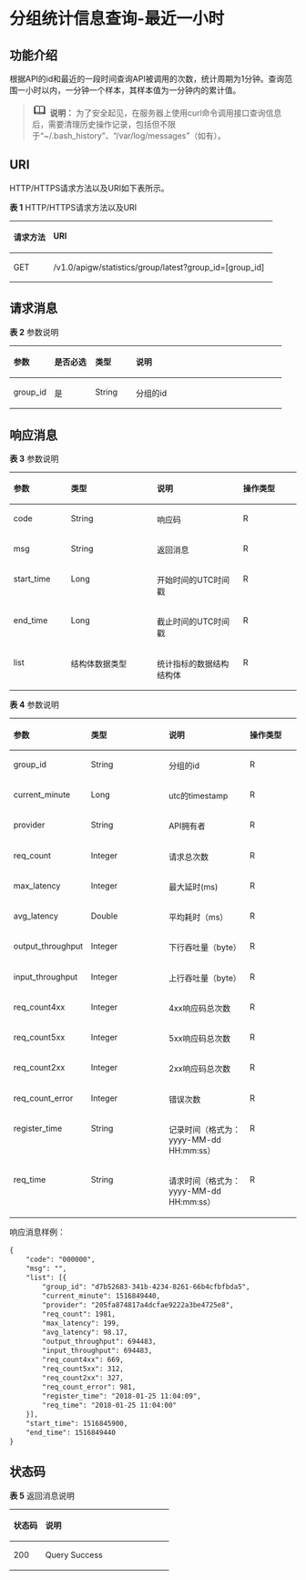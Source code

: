 # 分组统计信息查询-最近一小时<a name="ZH-CN_TOPIC_0000001082135149"></a>

## 功能介绍<a name="zh-cn_topic_0118924585_section40237157"></a>

根据API的id和最近的一段时间查询API被调用的次数，统计周期为1分钟。查询范围一小时以内，一分钟一个样本，其样本值为一分钟内的累计值。

>![](public_sys-resources/icon-note.gif) **说明：** 
>为了安全起见，在服务器上使用curl命令调用接口查询信息后，需要清理历史操作记录，包括但不限于“\~/.bash\_history”、“/var/log/messages”（如有）。

## URI<a name="zh-cn_topic_0118924585_section26590094"></a>

HTTP/HTTPS请求方法以及URI如下表所示。

**表 1**  HTTP/HTTPS请求方法以及URI

<a name="zh-cn_topic_0118924585_table5803581"></a>
<table><thead align="left"><tr id="zh-cn_topic_0118924585_row4909618"><th class="cellrowborder" valign="top" width="15.15%" id="mcps1.2.3.1.1"><p id="zh-cn_topic_0118924585_p62134781"><a name="zh-cn_topic_0118924585_p62134781"></a><a name="zh-cn_topic_0118924585_p62134781"></a>请求方法</p>
</th>
<th class="cellrowborder" valign="top" width="84.85000000000001%" id="mcps1.2.3.1.2"><p id="zh-cn_topic_0118924585_p66861340"><a name="zh-cn_topic_0118924585_p66861340"></a><a name="zh-cn_topic_0118924585_p66861340"></a>URI</p>
</th>
</tr>
</thead>
<tbody><tr id="zh-cn_topic_0118924585_row47059448"><td class="cellrowborder" valign="top" width="15.15%" headers="mcps1.2.3.1.1 "><p id="zh-cn_topic_0118924585_p53718904"><a name="zh-cn_topic_0118924585_p53718904"></a><a name="zh-cn_topic_0118924585_p53718904"></a>GET</p>
</td>
<td class="cellrowborder" valign="top" width="84.85000000000001%" headers="mcps1.2.3.1.2 "><p id="zh-cn_topic_0118924585_p56263940"><a name="zh-cn_topic_0118924585_p56263940"></a><a name="zh-cn_topic_0118924585_p56263940"></a>/v1.0/apigw/statistics/group/latest?group_id=[group_id]</p>
</td>
</tr>
</tbody>
</table>

## 请求消息<a name="zh-cn_topic_0118924585_section37984255"></a>

**表 2**  参数说明

<a name="zh-cn_topic_0118924585_table61085317"></a>
<table><thead align="left"><tr id="zh-cn_topic_0118924585_row48300983"><th class="cellrowborder" valign="top" width="15%" id="mcps1.2.5.1.1"><p id="zh-cn_topic_0118924585_p20065559"><a name="zh-cn_topic_0118924585_p20065559"></a><a name="zh-cn_topic_0118924585_p20065559"></a>参数</p>
</th>
<th class="cellrowborder" valign="top" width="15%" id="mcps1.2.5.1.2"><p id="zh-cn_topic_0118924585_p14697563"><a name="zh-cn_topic_0118924585_p14697563"></a><a name="zh-cn_topic_0118924585_p14697563"></a>是否必选</p>
</th>
<th class="cellrowborder" valign="top" width="15%" id="mcps1.2.5.1.3"><p id="zh-cn_topic_0118924585_p49651948"><a name="zh-cn_topic_0118924585_p49651948"></a><a name="zh-cn_topic_0118924585_p49651948"></a>类型</p>
</th>
<th class="cellrowborder" valign="top" width="55.00000000000001%" id="mcps1.2.5.1.4"><p id="zh-cn_topic_0118924585_p62384817"><a name="zh-cn_topic_0118924585_p62384817"></a><a name="zh-cn_topic_0118924585_p62384817"></a>说明</p>
</th>
</tr>
</thead>
<tbody><tr id="zh-cn_topic_0118924585_row20005394"><td class="cellrowborder" valign="top" width="15%" headers="mcps1.2.5.1.1 "><p id="zh-cn_topic_0118924585_p9824249"><a name="zh-cn_topic_0118924585_p9824249"></a><a name="zh-cn_topic_0118924585_p9824249"></a>group_id</p>
</td>
<td class="cellrowborder" valign="top" width="15%" headers="mcps1.2.5.1.2 "><p id="zh-cn_topic_0118924585_p57566667"><a name="zh-cn_topic_0118924585_p57566667"></a><a name="zh-cn_topic_0118924585_p57566667"></a>是</p>
</td>
<td class="cellrowborder" valign="top" width="15%" headers="mcps1.2.5.1.3 "><p id="zh-cn_topic_0118924585_p32388466"><a name="zh-cn_topic_0118924585_p32388466"></a><a name="zh-cn_topic_0118924585_p32388466"></a>String</p>
</td>
<td class="cellrowborder" valign="top" width="55.00000000000001%" headers="mcps1.2.5.1.4 "><p id="zh-cn_topic_0118924585_p6220118"><a name="zh-cn_topic_0118924585_p6220118"></a><a name="zh-cn_topic_0118924585_p6220118"></a>分组的id</p>
</td>
</tr>
</tbody>
</table>

## 响应消息<a name="zh-cn_topic_0118924585_section56825797"></a>

**表 3**  参数说明

<a name="zh-cn_topic_0118924585_table15405159"></a>
<table><thead align="left"><tr id="zh-cn_topic_0118924585_row4132425"><th class="cellrowborder" valign="top" width="20%" id="mcps1.2.5.1.1"><p id="zh-cn_topic_0118924585_p66290997"><a name="zh-cn_topic_0118924585_p66290997"></a><a name="zh-cn_topic_0118924585_p66290997"></a>参数</p>
</th>
<th class="cellrowborder" valign="top" width="30%" id="mcps1.2.5.1.2"><p id="zh-cn_topic_0118924585_p861637"><a name="zh-cn_topic_0118924585_p861637"></a><a name="zh-cn_topic_0118924585_p861637"></a>类型</p>
</th>
<th class="cellrowborder" valign="top" width="30%" id="mcps1.2.5.1.3"><p id="zh-cn_topic_0118924585_p2683745"><a name="zh-cn_topic_0118924585_p2683745"></a><a name="zh-cn_topic_0118924585_p2683745"></a>说明</p>
</th>
<th class="cellrowborder" valign="top" width="20%" id="mcps1.2.5.1.4"><p id="zh-cn_topic_0118924585_p16056818"><a name="zh-cn_topic_0118924585_p16056818"></a><a name="zh-cn_topic_0118924585_p16056818"></a>操作类型</p>
</th>
</tr>
</thead>
<tbody><tr id="zh-cn_topic_0118924585_row25533920"><td class="cellrowborder" valign="top" width="20%" headers="mcps1.2.5.1.1 "><p id="zh-cn_topic_0118924585_p54981650"><a name="zh-cn_topic_0118924585_p54981650"></a><a name="zh-cn_topic_0118924585_p54981650"></a>code</p>
</td>
<td class="cellrowborder" valign="top" width="30%" headers="mcps1.2.5.1.2 "><p id="zh-cn_topic_0118924585_p24328689"><a name="zh-cn_topic_0118924585_p24328689"></a><a name="zh-cn_topic_0118924585_p24328689"></a>String</p>
</td>
<td class="cellrowborder" valign="top" width="30%" headers="mcps1.2.5.1.3 "><p id="zh-cn_topic_0118924585_p24466788"><a name="zh-cn_topic_0118924585_p24466788"></a><a name="zh-cn_topic_0118924585_p24466788"></a>响应码</p>
</td>
<td class="cellrowborder" valign="top" width="20%" headers="mcps1.2.5.1.4 "><p id="zh-cn_topic_0118924585_p35652820"><a name="zh-cn_topic_0118924585_p35652820"></a><a name="zh-cn_topic_0118924585_p35652820"></a>R</p>
</td>
</tr>
<tr id="zh-cn_topic_0118924585_row52439926"><td class="cellrowborder" valign="top" width="20%" headers="mcps1.2.5.1.1 "><p id="zh-cn_topic_0118924585_p19775595"><a name="zh-cn_topic_0118924585_p19775595"></a><a name="zh-cn_topic_0118924585_p19775595"></a>msg</p>
</td>
<td class="cellrowborder" valign="top" width="30%" headers="mcps1.2.5.1.2 "><p id="zh-cn_topic_0118924585_p58319377"><a name="zh-cn_topic_0118924585_p58319377"></a><a name="zh-cn_topic_0118924585_p58319377"></a>String</p>
</td>
<td class="cellrowborder" valign="top" width="30%" headers="mcps1.2.5.1.3 "><p id="zh-cn_topic_0118924585_p26249103"><a name="zh-cn_topic_0118924585_p26249103"></a><a name="zh-cn_topic_0118924585_p26249103"></a>返回消息</p>
</td>
<td class="cellrowborder" valign="top" width="20%" headers="mcps1.2.5.1.4 "><p id="zh-cn_topic_0118924585_p45802638"><a name="zh-cn_topic_0118924585_p45802638"></a><a name="zh-cn_topic_0118924585_p45802638"></a>R</p>
</td>
</tr>
<tr id="zh-cn_topic_0118924585_row9570566"><td class="cellrowborder" valign="top" width="20%" headers="mcps1.2.5.1.1 "><p id="zh-cn_topic_0118924585_p37018344"><a name="zh-cn_topic_0118924585_p37018344"></a><a name="zh-cn_topic_0118924585_p37018344"></a>start_time</p>
</td>
<td class="cellrowborder" valign="top" width="30%" headers="mcps1.2.5.1.2 "><p id="zh-cn_topic_0118924585_p45695903"><a name="zh-cn_topic_0118924585_p45695903"></a><a name="zh-cn_topic_0118924585_p45695903"></a>Long</p>
</td>
<td class="cellrowborder" valign="top" width="30%" headers="mcps1.2.5.1.3 "><p id="zh-cn_topic_0118924585_p10380691"><a name="zh-cn_topic_0118924585_p10380691"></a><a name="zh-cn_topic_0118924585_p10380691"></a>开始时间的UTC时间戳</p>
</td>
<td class="cellrowborder" valign="top" width="20%" headers="mcps1.2.5.1.4 "><p id="zh-cn_topic_0118924585_p35529643"><a name="zh-cn_topic_0118924585_p35529643"></a><a name="zh-cn_topic_0118924585_p35529643"></a>R</p>
</td>
</tr>
<tr id="zh-cn_topic_0118924585_row51331336"><td class="cellrowborder" valign="top" width="20%" headers="mcps1.2.5.1.1 "><p id="zh-cn_topic_0118924585_p64197586"><a name="zh-cn_topic_0118924585_p64197586"></a><a name="zh-cn_topic_0118924585_p64197586"></a>end_time</p>
</td>
<td class="cellrowborder" valign="top" width="30%" headers="mcps1.2.5.1.2 "><p id="zh-cn_topic_0118924585_p32622005"><a name="zh-cn_topic_0118924585_p32622005"></a><a name="zh-cn_topic_0118924585_p32622005"></a>Long</p>
</td>
<td class="cellrowborder" valign="top" width="30%" headers="mcps1.2.5.1.3 "><p id="zh-cn_topic_0118924585_p25136728"><a name="zh-cn_topic_0118924585_p25136728"></a><a name="zh-cn_topic_0118924585_p25136728"></a>截止时间的UTC时间戳</p>
</td>
<td class="cellrowborder" valign="top" width="20%" headers="mcps1.2.5.1.4 "><p id="zh-cn_topic_0118924585_p22809059"><a name="zh-cn_topic_0118924585_p22809059"></a><a name="zh-cn_topic_0118924585_p22809059"></a>R</p>
</td>
</tr>
<tr id="zh-cn_topic_0118924585_row3954943"><td class="cellrowborder" valign="top" width="20%" headers="mcps1.2.5.1.1 "><p id="zh-cn_topic_0118924585_p51915003"><a name="zh-cn_topic_0118924585_p51915003"></a><a name="zh-cn_topic_0118924585_p51915003"></a>list</p>
</td>
<td class="cellrowborder" valign="top" width="30%" headers="mcps1.2.5.1.2 "><p id="zh-cn_topic_0118924585_p44365682"><a name="zh-cn_topic_0118924585_p44365682"></a><a name="zh-cn_topic_0118924585_p44365682"></a>结构体数据类型</p>
</td>
<td class="cellrowborder" valign="top" width="30%" headers="mcps1.2.5.1.3 "><p id="zh-cn_topic_0118924585_p36850510"><a name="zh-cn_topic_0118924585_p36850510"></a><a name="zh-cn_topic_0118924585_p36850510"></a>统计指标的数据结构结构体</p>
</td>
<td class="cellrowborder" valign="top" width="20%" headers="mcps1.2.5.1.4 "><p id="zh-cn_topic_0118924585_p32101367"><a name="zh-cn_topic_0118924585_p32101367"></a><a name="zh-cn_topic_0118924585_p32101367"></a>R</p>
</td>
</tr>
</tbody>
</table>

**表 4**  参数说明

<a name="zh-cn_topic_0118924585_table20476852"></a>
<table><thead align="left"><tr id="zh-cn_topic_0118924585_row32908784"><th class="cellrowborder" valign="top" width="20%" id="mcps1.2.5.1.1"><p id="zh-cn_topic_0118924585_p48365865"><a name="zh-cn_topic_0118924585_p48365865"></a><a name="zh-cn_topic_0118924585_p48365865"></a>参数</p>
</th>
<th class="cellrowborder" valign="top" width="30%" id="mcps1.2.5.1.2"><p id="zh-cn_topic_0118924585_p25320962"><a name="zh-cn_topic_0118924585_p25320962"></a><a name="zh-cn_topic_0118924585_p25320962"></a>类型</p>
</th>
<th class="cellrowborder" valign="top" width="30%" id="mcps1.2.5.1.3"><p id="zh-cn_topic_0118924585_p37732003"><a name="zh-cn_topic_0118924585_p37732003"></a><a name="zh-cn_topic_0118924585_p37732003"></a>说明</p>
</th>
<th class="cellrowborder" valign="top" width="20%" id="mcps1.2.5.1.4"><p id="zh-cn_topic_0118924585_p36393397"><a name="zh-cn_topic_0118924585_p36393397"></a><a name="zh-cn_topic_0118924585_p36393397"></a>操作类型</p>
</th>
</tr>
</thead>
<tbody><tr id="zh-cn_topic_0118924585_row62184031"><td class="cellrowborder" valign="top" width="20%" headers="mcps1.2.5.1.1 "><p id="zh-cn_topic_0118924585_p3741770"><a name="zh-cn_topic_0118924585_p3741770"></a><a name="zh-cn_topic_0118924585_p3741770"></a>group_id</p>
</td>
<td class="cellrowborder" valign="top" width="30%" headers="mcps1.2.5.1.2 "><p id="zh-cn_topic_0118924585_p34647966"><a name="zh-cn_topic_0118924585_p34647966"></a><a name="zh-cn_topic_0118924585_p34647966"></a>String</p>
</td>
<td class="cellrowborder" valign="top" width="30%" headers="mcps1.2.5.1.3 "><p id="zh-cn_topic_0118924585_p55021825"><a name="zh-cn_topic_0118924585_p55021825"></a><a name="zh-cn_topic_0118924585_p55021825"></a>分组的id</p>
</td>
<td class="cellrowborder" valign="top" width="20%" headers="mcps1.2.5.1.4 "><p id="zh-cn_topic_0118924585_p27582878"><a name="zh-cn_topic_0118924585_p27582878"></a><a name="zh-cn_topic_0118924585_p27582878"></a>R</p>
</td>
</tr>
<tr id="zh-cn_topic_0118924585_row46919313"><td class="cellrowborder" valign="top" width="20%" headers="mcps1.2.5.1.1 "><p id="zh-cn_topic_0118924585_p42367989"><a name="zh-cn_topic_0118924585_p42367989"></a><a name="zh-cn_topic_0118924585_p42367989"></a>current_minute</p>
</td>
<td class="cellrowborder" valign="top" width="30%" headers="mcps1.2.5.1.2 "><p id="zh-cn_topic_0118924585_p9255078"><a name="zh-cn_topic_0118924585_p9255078"></a><a name="zh-cn_topic_0118924585_p9255078"></a>Long</p>
</td>
<td class="cellrowborder" valign="top" width="30%" headers="mcps1.2.5.1.3 "><p id="zh-cn_topic_0118924585_p11463819"><a name="zh-cn_topic_0118924585_p11463819"></a><a name="zh-cn_topic_0118924585_p11463819"></a>utc的timestamp</p>
</td>
<td class="cellrowborder" valign="top" width="20%" headers="mcps1.2.5.1.4 "><p id="zh-cn_topic_0118924585_p56154124"><a name="zh-cn_topic_0118924585_p56154124"></a><a name="zh-cn_topic_0118924585_p56154124"></a>R</p>
</td>
</tr>
<tr id="zh-cn_topic_0118924585_row35625075"><td class="cellrowborder" valign="top" width="20%" headers="mcps1.2.5.1.1 "><p id="zh-cn_topic_0118924585_p67058859"><a name="zh-cn_topic_0118924585_p67058859"></a><a name="zh-cn_topic_0118924585_p67058859"></a>provider</p>
</td>
<td class="cellrowborder" valign="top" width="30%" headers="mcps1.2.5.1.2 "><p id="zh-cn_topic_0118924585_p63058483"><a name="zh-cn_topic_0118924585_p63058483"></a><a name="zh-cn_topic_0118924585_p63058483"></a>String</p>
</td>
<td class="cellrowborder" valign="top" width="30%" headers="mcps1.2.5.1.3 "><p id="zh-cn_topic_0118924585_p7463475"><a name="zh-cn_topic_0118924585_p7463475"></a><a name="zh-cn_topic_0118924585_p7463475"></a>API拥有者</p>
</td>
<td class="cellrowborder" valign="top" width="20%" headers="mcps1.2.5.1.4 "><p id="zh-cn_topic_0118924585_p561748"><a name="zh-cn_topic_0118924585_p561748"></a><a name="zh-cn_topic_0118924585_p561748"></a>R</p>
</td>
</tr>
<tr id="zh-cn_topic_0118924585_row5055736"><td class="cellrowborder" valign="top" width="20%" headers="mcps1.2.5.1.1 "><p id="zh-cn_topic_0118924585_p6861485"><a name="zh-cn_topic_0118924585_p6861485"></a><a name="zh-cn_topic_0118924585_p6861485"></a>req_count</p>
</td>
<td class="cellrowborder" valign="top" width="30%" headers="mcps1.2.5.1.2 "><p id="zh-cn_topic_0118924585_p18909398"><a name="zh-cn_topic_0118924585_p18909398"></a><a name="zh-cn_topic_0118924585_p18909398"></a>Integer</p>
</td>
<td class="cellrowborder" valign="top" width="30%" headers="mcps1.2.5.1.3 "><p id="zh-cn_topic_0118924585_p55266268"><a name="zh-cn_topic_0118924585_p55266268"></a><a name="zh-cn_topic_0118924585_p55266268"></a>请求总次数</p>
</td>
<td class="cellrowborder" valign="top" width="20%" headers="mcps1.2.5.1.4 "><p id="zh-cn_topic_0118924585_p47382694"><a name="zh-cn_topic_0118924585_p47382694"></a><a name="zh-cn_topic_0118924585_p47382694"></a>R</p>
</td>
</tr>
<tr id="zh-cn_topic_0118924585_row23791064"><td class="cellrowborder" valign="top" width="20%" headers="mcps1.2.5.1.1 "><p id="zh-cn_topic_0118924585_p48028036"><a name="zh-cn_topic_0118924585_p48028036"></a><a name="zh-cn_topic_0118924585_p48028036"></a>max_latency</p>
</td>
<td class="cellrowborder" valign="top" width="30%" headers="mcps1.2.5.1.2 "><p id="zh-cn_topic_0118924585_p65065704"><a name="zh-cn_topic_0118924585_p65065704"></a><a name="zh-cn_topic_0118924585_p65065704"></a>Integer</p>
</td>
<td class="cellrowborder" valign="top" width="30%" headers="mcps1.2.5.1.3 "><p id="zh-cn_topic_0118924585_p35830701"><a name="zh-cn_topic_0118924585_p35830701"></a><a name="zh-cn_topic_0118924585_p35830701"></a>最大延时(ms)</p>
</td>
<td class="cellrowborder" valign="top" width="20%" headers="mcps1.2.5.1.4 "><p id="zh-cn_topic_0118924585_p16605691"><a name="zh-cn_topic_0118924585_p16605691"></a><a name="zh-cn_topic_0118924585_p16605691"></a>R</p>
</td>
</tr>
<tr id="zh-cn_topic_0118924585_row15233492"><td class="cellrowborder" valign="top" width="20%" headers="mcps1.2.5.1.1 "><p id="zh-cn_topic_0118924585_p25953345"><a name="zh-cn_topic_0118924585_p25953345"></a><a name="zh-cn_topic_0118924585_p25953345"></a>avg_latency</p>
</td>
<td class="cellrowborder" valign="top" width="30%" headers="mcps1.2.5.1.2 "><p id="zh-cn_topic_0118924585_p21846219"><a name="zh-cn_topic_0118924585_p21846219"></a><a name="zh-cn_topic_0118924585_p21846219"></a>Double</p>
</td>
<td class="cellrowborder" valign="top" width="30%" headers="mcps1.2.5.1.3 "><p id="zh-cn_topic_0118924585_p24713305"><a name="zh-cn_topic_0118924585_p24713305"></a><a name="zh-cn_topic_0118924585_p24713305"></a>平均耗时（ms）</p>
</td>
<td class="cellrowborder" valign="top" width="20%" headers="mcps1.2.5.1.4 "><p id="zh-cn_topic_0118924585_p55620692"><a name="zh-cn_topic_0118924585_p55620692"></a><a name="zh-cn_topic_0118924585_p55620692"></a>R</p>
</td>
</tr>
<tr id="zh-cn_topic_0118924585_row30824181"><td class="cellrowborder" valign="top" width="20%" headers="mcps1.2.5.1.1 "><p id="zh-cn_topic_0118924585_p13730750"><a name="zh-cn_topic_0118924585_p13730750"></a><a name="zh-cn_topic_0118924585_p13730750"></a>output_throughput</p>
</td>
<td class="cellrowborder" valign="top" width="30%" headers="mcps1.2.5.1.2 "><p id="zh-cn_topic_0118924585_p38448935"><a name="zh-cn_topic_0118924585_p38448935"></a><a name="zh-cn_topic_0118924585_p38448935"></a>Integer</p>
</td>
<td class="cellrowborder" valign="top" width="30%" headers="mcps1.2.5.1.3 "><p id="zh-cn_topic_0118924585_p27355992"><a name="zh-cn_topic_0118924585_p27355992"></a><a name="zh-cn_topic_0118924585_p27355992"></a>下行吞吐量（byte）</p>
</td>
<td class="cellrowborder" valign="top" width="20%" headers="mcps1.2.5.1.4 "><p id="zh-cn_topic_0118924585_p1242874"><a name="zh-cn_topic_0118924585_p1242874"></a><a name="zh-cn_topic_0118924585_p1242874"></a>R</p>
</td>
</tr>
<tr id="zh-cn_topic_0118924585_row11185868"><td class="cellrowborder" valign="top" width="20%" headers="mcps1.2.5.1.1 "><p id="zh-cn_topic_0118924585_p33640154"><a name="zh-cn_topic_0118924585_p33640154"></a><a name="zh-cn_topic_0118924585_p33640154"></a>input_throughput</p>
</td>
<td class="cellrowborder" valign="top" width="30%" headers="mcps1.2.5.1.2 "><p id="zh-cn_topic_0118924585_p40497964"><a name="zh-cn_topic_0118924585_p40497964"></a><a name="zh-cn_topic_0118924585_p40497964"></a>Integer</p>
</td>
<td class="cellrowborder" valign="top" width="30%" headers="mcps1.2.5.1.3 "><p id="zh-cn_topic_0118924585_p59109675"><a name="zh-cn_topic_0118924585_p59109675"></a><a name="zh-cn_topic_0118924585_p59109675"></a>上行吞吐量（byte）</p>
</td>
<td class="cellrowborder" valign="top" width="20%" headers="mcps1.2.5.1.4 "><p id="zh-cn_topic_0118924585_p23154366"><a name="zh-cn_topic_0118924585_p23154366"></a><a name="zh-cn_topic_0118924585_p23154366"></a>R</p>
</td>
</tr>
<tr id="zh-cn_topic_0118924585_row7062707"><td class="cellrowborder" valign="top" width="20%" headers="mcps1.2.5.1.1 "><p id="zh-cn_topic_0118924585_p35208384"><a name="zh-cn_topic_0118924585_p35208384"></a><a name="zh-cn_topic_0118924585_p35208384"></a>req_count4xx</p>
</td>
<td class="cellrowborder" valign="top" width="30%" headers="mcps1.2.5.1.2 "><p id="zh-cn_topic_0118924585_p33306837"><a name="zh-cn_topic_0118924585_p33306837"></a><a name="zh-cn_topic_0118924585_p33306837"></a>Integer</p>
</td>
<td class="cellrowborder" valign="top" width="30%" headers="mcps1.2.5.1.3 "><p id="zh-cn_topic_0118924585_p13499291"><a name="zh-cn_topic_0118924585_p13499291"></a><a name="zh-cn_topic_0118924585_p13499291"></a>4xx响应码总次数</p>
</td>
<td class="cellrowborder" valign="top" width="20%" headers="mcps1.2.5.1.4 "><p id="zh-cn_topic_0118924585_p19700793"><a name="zh-cn_topic_0118924585_p19700793"></a><a name="zh-cn_topic_0118924585_p19700793"></a>R</p>
</td>
</tr>
<tr id="zh-cn_topic_0118924585_row43089417"><td class="cellrowborder" valign="top" width="20%" headers="mcps1.2.5.1.1 "><p id="zh-cn_topic_0118924585_p581920"><a name="zh-cn_topic_0118924585_p581920"></a><a name="zh-cn_topic_0118924585_p581920"></a>req_count5xx</p>
</td>
<td class="cellrowborder" valign="top" width="30%" headers="mcps1.2.5.1.2 "><p id="zh-cn_topic_0118924585_p47135522"><a name="zh-cn_topic_0118924585_p47135522"></a><a name="zh-cn_topic_0118924585_p47135522"></a>Integer</p>
</td>
<td class="cellrowborder" valign="top" width="30%" headers="mcps1.2.5.1.3 "><p id="zh-cn_topic_0118924585_p59880953"><a name="zh-cn_topic_0118924585_p59880953"></a><a name="zh-cn_topic_0118924585_p59880953"></a>5xx响应码总次数</p>
</td>
<td class="cellrowborder" valign="top" width="20%" headers="mcps1.2.5.1.4 "><p id="zh-cn_topic_0118924585_p18519053"><a name="zh-cn_topic_0118924585_p18519053"></a><a name="zh-cn_topic_0118924585_p18519053"></a>R</p>
</td>
</tr>
<tr id="zh-cn_topic_0118924585_row32453753"><td class="cellrowborder" valign="top" width="20%" headers="mcps1.2.5.1.1 "><p id="zh-cn_topic_0118924585_p11508338"><a name="zh-cn_topic_0118924585_p11508338"></a><a name="zh-cn_topic_0118924585_p11508338"></a>req_count2xx</p>
</td>
<td class="cellrowborder" valign="top" width="30%" headers="mcps1.2.5.1.2 "><p id="zh-cn_topic_0118924585_p59760220"><a name="zh-cn_topic_0118924585_p59760220"></a><a name="zh-cn_topic_0118924585_p59760220"></a>Integer</p>
</td>
<td class="cellrowborder" valign="top" width="30%" headers="mcps1.2.5.1.3 "><p id="zh-cn_topic_0118924585_p8739679"><a name="zh-cn_topic_0118924585_p8739679"></a><a name="zh-cn_topic_0118924585_p8739679"></a>2xx响应码总次数</p>
</td>
<td class="cellrowborder" valign="top" width="20%" headers="mcps1.2.5.1.4 "><p id="zh-cn_topic_0118924585_p36825378"><a name="zh-cn_topic_0118924585_p36825378"></a><a name="zh-cn_topic_0118924585_p36825378"></a>R</p>
</td>
</tr>
<tr id="zh-cn_topic_0118924585_row62992947"><td class="cellrowborder" valign="top" width="20%" headers="mcps1.2.5.1.1 "><p id="zh-cn_topic_0118924585_p2155065"><a name="zh-cn_topic_0118924585_p2155065"></a><a name="zh-cn_topic_0118924585_p2155065"></a>req_count_error</p>
</td>
<td class="cellrowborder" valign="top" width="30%" headers="mcps1.2.5.1.2 "><p id="zh-cn_topic_0118924585_p40342613"><a name="zh-cn_topic_0118924585_p40342613"></a><a name="zh-cn_topic_0118924585_p40342613"></a>Integer</p>
</td>
<td class="cellrowborder" valign="top" width="30%" headers="mcps1.2.5.1.3 "><p id="zh-cn_topic_0118924585_p46526188"><a name="zh-cn_topic_0118924585_p46526188"></a><a name="zh-cn_topic_0118924585_p46526188"></a>错误次数</p>
</td>
<td class="cellrowborder" valign="top" width="20%" headers="mcps1.2.5.1.4 "><p id="zh-cn_topic_0118924585_p10524904"><a name="zh-cn_topic_0118924585_p10524904"></a><a name="zh-cn_topic_0118924585_p10524904"></a>R</p>
</td>
</tr>
<tr id="zh-cn_topic_0118924585_row27615280"><td class="cellrowborder" valign="top" width="20%" headers="mcps1.2.5.1.1 "><p id="zh-cn_topic_0118924585_p22245182"><a name="zh-cn_topic_0118924585_p22245182"></a><a name="zh-cn_topic_0118924585_p22245182"></a>register_time</p>
</td>
<td class="cellrowborder" valign="top" width="30%" headers="mcps1.2.5.1.2 "><p id="zh-cn_topic_0118924585_p57029284"><a name="zh-cn_topic_0118924585_p57029284"></a><a name="zh-cn_topic_0118924585_p57029284"></a>String</p>
</td>
<td class="cellrowborder" valign="top" width="30%" headers="mcps1.2.5.1.3 "><p id="zh-cn_topic_0118924585_p55969291"><a name="zh-cn_topic_0118924585_p55969291"></a><a name="zh-cn_topic_0118924585_p55969291"></a>记录时间（格式为：yyyy-MM-dd HH:mm:ss）</p>
</td>
<td class="cellrowborder" valign="top" width="20%" headers="mcps1.2.5.1.4 "><p id="zh-cn_topic_0118924585_p37218714"><a name="zh-cn_topic_0118924585_p37218714"></a><a name="zh-cn_topic_0118924585_p37218714"></a>R</p>
</td>
</tr>
<tr id="zh-cn_topic_0118924585_row66532977"><td class="cellrowborder" valign="top" width="20%" headers="mcps1.2.5.1.1 "><p id="zh-cn_topic_0118924585_p20462032"><a name="zh-cn_topic_0118924585_p20462032"></a><a name="zh-cn_topic_0118924585_p20462032"></a>req_time</p>
</td>
<td class="cellrowborder" valign="top" width="30%" headers="mcps1.2.5.1.2 "><p id="zh-cn_topic_0118924585_p46811884"><a name="zh-cn_topic_0118924585_p46811884"></a><a name="zh-cn_topic_0118924585_p46811884"></a>String</p>
</td>
<td class="cellrowborder" valign="top" width="30%" headers="mcps1.2.5.1.3 "><p id="zh-cn_topic_0118924585_p33666220"><a name="zh-cn_topic_0118924585_p33666220"></a><a name="zh-cn_topic_0118924585_p33666220"></a>请求时间（格式为：yyyy-MM-dd HH:mm:ss）</p>
</td>
<td class="cellrowborder" valign="top" width="20%" headers="mcps1.2.5.1.4 "><p id="zh-cn_topic_0118924585_p42609272"><a name="zh-cn_topic_0118924585_p42609272"></a><a name="zh-cn_topic_0118924585_p42609272"></a>R</p>
</td>
</tr>
</tbody>
</table>

响应消息样例：

```
{
	"code": "000000",
	"msg": "",
	"list": [{
		"group_id": "d7b52683-341b-4234-8261-66b4cfbfbda5",
		"current_minute": 1516849440,
		"provider": "205fa874817a4dcfae9222a3be4725e8",
		"req_count": 1981,
		"max_latency": 199,
		"avg_latency": 98.17,
		"output_throughput": 694483,
		"input_throughput": 694483,
		"req_count4xx": 669,
		"req_count5xx": 312,
		"req_count2xx": 327,
		"req_count_error": 981,
		"register_time": "2018-01-25 11:04:09",
		"req_time": "2018-01-25 11:04:00"
	}],
	"start_time": 1516845900,
	"end_time": 1516849440
}
```

## 状态码<a name="zh-cn_topic_0118924585_section6313977"></a>

**表 5**  返回消息说明

<a name="zh-cn_topic_0118924585_table8008179"></a>
<table><thead align="left"><tr id="zh-cn_topic_0118924585_row31994764"><th class="cellrowborder" valign="top" width="20%" id="mcps1.2.3.1.1"><p id="zh-cn_topic_0118924585_p41439074"><a name="zh-cn_topic_0118924585_p41439074"></a><a name="zh-cn_topic_0118924585_p41439074"></a>状态码</p>
</th>
<th class="cellrowborder" valign="top" width="80%" id="mcps1.2.3.1.2"><p id="zh-cn_topic_0118924585_p1121870"><a name="zh-cn_topic_0118924585_p1121870"></a><a name="zh-cn_topic_0118924585_p1121870"></a>说明</p>
</th>
</tr>
</thead>
<tbody><tr id="zh-cn_topic_0118924585_row23762613"><td class="cellrowborder" valign="top" width="20%" headers="mcps1.2.3.1.1 "><p id="zh-cn_topic_0118924585_p45723521"><a name="zh-cn_topic_0118924585_p45723521"></a><a name="zh-cn_topic_0118924585_p45723521"></a>200</p>
</td>
<td class="cellrowborder" valign="top" width="80%" headers="mcps1.2.3.1.2 "><p id="zh-cn_topic_0118924585_p12617754"><a name="zh-cn_topic_0118924585_p12617754"></a><a name="zh-cn_topic_0118924585_p12617754"></a>Query Success</p>
</td>
</tr>
</tbody>
</table>

